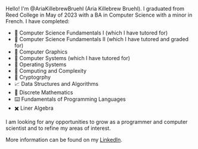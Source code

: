 Hello! I'm @AriaKillebrewBruehl (Aria Killebrew Bruehl). I graduated from Reed College in May of 2023 with a BA in Computer Science with a minor in French. 
I have completed:

 * :muscle: Computer Science Fundamentals I (which I have tutored for)
 * :mechanical_arm: Computer Science Fundamentals II (which I have tutored and graded for)
 * :art: Computer Graphics
 * :floppy_disk: Computer Systems (which I have tutored for)
 * :minidisc: Operating Systems
 * :abacus: Computing and Complexity 
 * :closed_lock_with_key: Cryptogrphy 
 * :chart_with_upwards_trend:	 Data Structures and Algorithms 
 * :game_die: Discrete Mathematics
 * :keyboard: Fundamentals of Programming Languages
 * :heavy_multiplication_x: Liner Algebra

I am looking for any opportunities to grow as a programmer and computer scientist and to refine my areas of interest. 

More information can be found on my [LinkedIn](www.linkedin.com/in/aria-killebrew-bruehl). 
